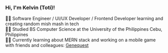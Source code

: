 <!-- Simple bio and stats -->

### Hi, I'm Kelvin (Toti)!

👨‍💻 Software Engineer / UI/UX Developer / Frontend Developer learning and creating random mish mash in tech <br/>
👨‍🎓 Studied BS Computer Science at the University of the Philippines Cebu, Philippines <br/>
✍🏻 Currently learning about MERN stack and working on a mobile game with friends and colleagues: [Genequest](https://github.com/knee-son/genequest)
